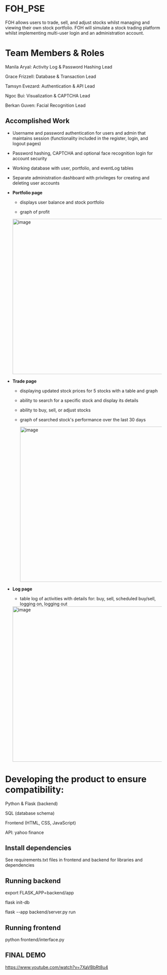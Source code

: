 # FOH_PSE
FOH allows users to trade, sell, and adjust stocks whilst managing and viewing their own stock portfolio. FOH will simulate a stock trading platform whilst implementing multi-user login and an administration account.

# Team Members & Roles
Manila Aryal: Activity Log & Password Hashing Lead

Grace Frizzell: Database & Transaction Lead

Tamsyn Evezard: Authentication & API Lead

Ngoc Bui: Visualization & CAPTCHA Lead

Berkan Guven: Facial Recognition Lead

## Accomplished Work
- Username and password authentication for users and admin that maintains session (functionality included in the register, login, and logout pages)​

- Password hashing, CAPTCHA and optional face recognition login for account security​

- Working database with user, portfolio, and eventLog tables​

- Separate administration dashboard with privileges for creating and deleting user accounts

- <b>Portfolio page ​</b>

    - displays user balance and stock portfolio

    - graph of profit
 
    <img width="500" alt="image" src="https://github.com/user-attachments/assets/23a67ab7-949f-4f85-b07e-39de830b3794">


- <b>Trade page </b>

  - displaying updated stock prices for 5 stocks with a table and graph​

  - ability to search for a specific stock and display its details​

  - ability to buy, sell, or adjust stock​s

  - graph of searched stock's performance over the last 30 days

    <img width="500" alt="image" src="https://github.com/user-attachments/assets/6ad5f019-9578-44bd-90f1-19cce35e7d58">


- <b>Log page​ </b>

    - table log of activities with details for: buy, sell, scheduled buy/sell, logging on, logging out
  
 
     <img width="500" alt="image" src="https://github.com/user-attachments/assets/9ba34ec8-1c27-4211-a442-a97ee9137d05">

 
# Developing the product to ensure compatibility:​

Python & Flask (backend)​

SQL (database schema)​

Frontend (HTML, CSS, JavaScript)​

API: yahoo finance
## Install dependencies

See requirements.txt files in frontend and backend for libraries and dependencies


## Running backend
export FLASK_APP=backend/app

flask init-db

flask --app backend/server.py run

## Running frontend
python frontend/interface.py

## FINAL DEMO
https://www.youtube.com/watch?v=7XaVBbRt8u4 
